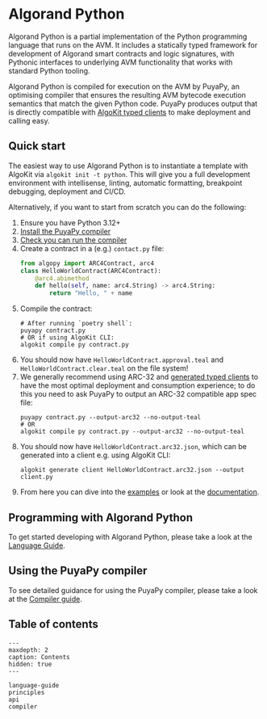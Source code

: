 # Algorand Python

Algorand Python is a partial implementation of the Python programming language that runs on the AVM. It includes a statically typed framework for development of Algorand smart contracts and logic signatures, with Pythonic interfaces to underlying AVM functionality that works with standard Python tooling.

Algorand Python is compiled for execution on the AVM by PuyaPy, an optimising compiler that ensures the resulting AVM bytecode execution semantics that match the given Python code. PuyaPy produces output that is directly compatible with [AlgoKit typed clients](https://github.com/algorandfoundation/algokit-cli/blob/main/docs/features/generate.md#1-typed-clients) to make deployment and calling easy.

## Quick start

The easiest way to use Algorand Python is to instantiate a template with AlgoKit via `algokit init -t python`. This will give you a full development environment with intellisense, linting, automatic formatting, breakpoint debugging, deployment and CI/CD.

Alternatively, if you want to start from scratch you can do the following:

1. Ensure you have Python 3.12+
2. [Install the PuyaPy compiler](./compiler.md#compiler-installation)
3. [Check you can run the compiler](./compiler.md#compiler-usage)
4. Create a contract in a (e.g.) `contact.py` file:
    ```python
    from algopy import ARC4Contract, arc4
    class HelloWorldContract(ARC4Contract):
        @arc4.abimethod
        def hello(self, name: arc4.String) -> arc4.String:
            return "Hello, " + name
    ```
5. Compile the contract:
    ```shell
    # After running `poetry shell`:
    puyapy contract.py
    # OR if using AlgoKit CLI:
    algokit compile py contract.py
    ```
6. You should now have `HelloWorldContract.approval.teal` and `HelloWorldContract.clear.teal` on the file system!
7. We generally recommend using ARC-32 and [generated typed clients](https://github.com/algorandfoundation/algokit-cli/blob/main/docs/features/generate.md#1-typed-clients) to have the most optimal deployment and consumption experience; to do this you need to ask PuyaPy to output an ARC-32 compatible app spec file:
    ```shell
    puyapy contract.py --output-arc32 --no-output-teal
    # OR
    algokit compile py contract.py --output-arc32 --no-output-teal
    ```
8. You should now have `HelloWorldContract.arc32.json`, which can be generated into a client e.g. using AlgoKit CLI:
    ```shell
    algokit generate client HelloWorldContract.arc32.json --output client.py
    ```
9. From here you can dive into the [examples](https://github.com/algorandfoundation/puya/tree/main/examples) or look at the [documentation](docs/index.md).

## Programming with Algorand Python

To get started developing with Algorand Python, please take a look at the [Language Guide](./language-guide.md).

## Using the PuyaPy compiler

To see detailed guidance for using the PuyaPy compiler, please take a look at the [Compiler guide](./compiler.md).

## Table of contents

```{toctree}
---
maxdepth: 2
caption: Contents
hidden: true
---

language-guide
principles
api
compiler
```
